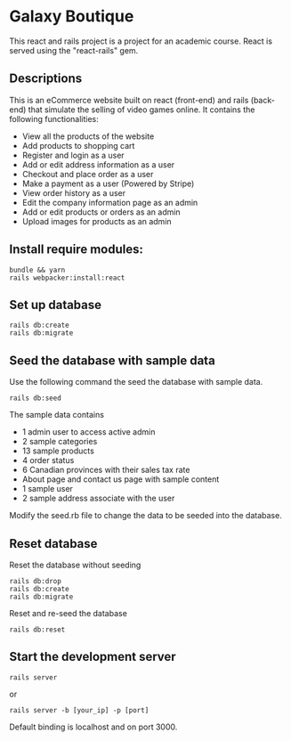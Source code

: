 # Galaxy Boutique

This react and rails project is a project for an academic course.
React is served using the "react-rails" gem.

## Descriptions
This is an eCommerce website built on react (front-end) and rails (back-end) that simulate the selling of video games online.
It contains the following functionalities:
* View all the products of the website
* Add products to shopping cart
* Register and login as a user
* Add or edit address information as a user
* Checkout and place order as a user
* Make a payment as a user (Powered by Stripe)
* View order history as a user
* Edit the company information page as an admin
* Add or edit products or orders as an admin
* Upload images for products as an admin

## Install require modules:
```
bundle && yarn
rails webpacker:install:react
```

## Set up database
```
rails db:create
rails db:migrate
```

## Seed the database with sample data
Use the following command the seed the database with sample data.
```
rails db:seed
```
The sample data contains
* 1 admin user to access active admin
* 2 sample categories
* 13 sample products
* 4 order status
* 6 Canadian provinces with their sales tax rate
* About page and contact us page with sample content
* 1 sample user
* 2 sample address associate with the user

Modify the seed.rb file to change the data to be seeded into the database.

## Reset database
Reset the database without seeding
```
rails db:drop
rails db:create
rails db:migrate
```
Reset and re-seed the database
```
rails db:reset
```

## Start the development server
```
rails server
```
or
```
rails server -b [your_ip] -p [port]
```
Default binding is localhost and on port 3000.
